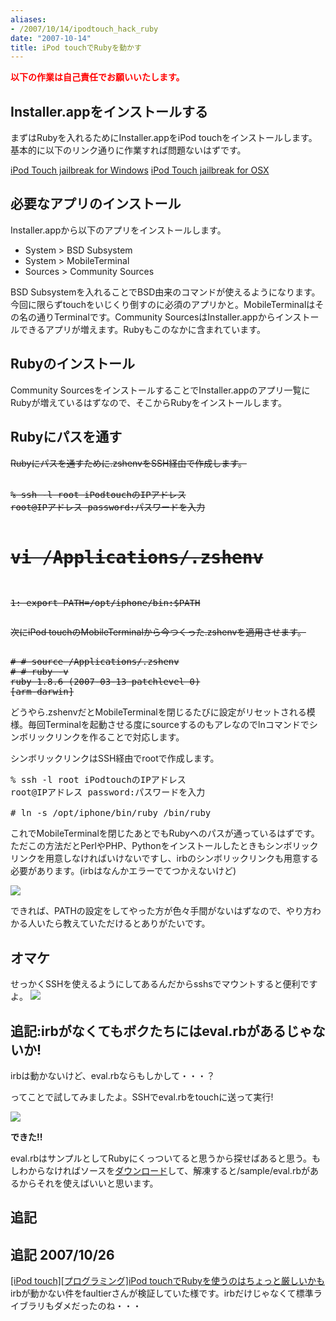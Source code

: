 ```yaml
---
aliases:
- /2007/10/14/ipodtouch_hack_ruby
date: "2007-10-14"
title: iPod touchでRubyを動かす
---
```

<strong style="color: #ff0000">以下の作業は自己責任でお願いいたします。</strong>
<h2>Installer.appをインストールする</h2>
まずはRubyを入れるためにInstaller.appをiPod touchをインストールします。
基本的に以下のリンク通りに作業すれば問題ないはずです。

<a href="http://hostname.jp/wk/index.php?iPod%20Touch%20jailbreak%20for%20Windows">iPod Touch jailbreak for Windows</a>
<a href="http://hostname.jp/wk/index.php?iPod%20Touch%20jailbreak%20for%20OSX">iPod Touch jailbreak for OSX </a>
<h2>必要なアプリのインストール</h2>
Installer.appから以下のアプリをインストールします。
<ul>
	<li>System &gt; BSD Subsystem</li>
	<li>System &gt; MobileTerminal</li>
	<li>Sources &gt; Community Sources</li>
</ul>
BSD Subsystemを入れることでBSD由来のコマンドが使えるようになります。今回に限らずtouchをいじくり倒すのに必須のアプリかと。MobileTerminalはその名の通りTerminalです。Community SourcesはInstaller.appからインストールできるアプリが増えます。Rubyもこのなかに含まれています。
<h2>Rubyのインストール</h2>
Community SourcesをインストールすることでInstaller.appのアプリ一覧にRubyが増えているはずなので、そこからRubyをインストールします。
<h2>Rubyにパスを通す</h2>
<strike>Rubyにパスを通すために.zshenvをSSH経由で作成します。</strike>
<pre lang="bash"><strike>
% ssh -l root iPodtouchのIPアドレス
root@IPアドレス password:パスワードを入力

# vi /Applications/.zshenv

1: export PATH=/opt/iphone/bin:$PATH</strike></pre>
<strike>次にiPod touchのMobileTerminalから今つくった.zshenvを適用させます。</strike>
<pre lang="bash"><strike>
# # source /Applications/.zshenv
# # ruby -v
ruby 1.8.6 (2007-03-13 patchlevel 0)
[arm-darwin]</strike></pre>
どうやら.zshenvだとMobileTerminalを閉じるたびに設定がリセットされる模様。毎回Terminalを起動させる度にsourceするのもアレなのでlnコマンドでシンボリックリンクを作ることで対応します。

シンボリックリンクはSSH経由でrootで作成します。
<pre lang="bash">
% ssh -l root iPodtouchのIPアドレス
root@IPアドレス password:パスワードを入力

# ln -s /opt/iphone/bin/ruby /bin/ruby</pre>
これでMobileTerminalを閉じたあとでもRubyへのパスが通っているはずです。ただこの方法だとPerlやPHP、Pythonをインストールしたときもシンボリックリンクを用意しなければいけないですし、irbのシンボリックリンクも用意する必要があります。(irbはなんかエラーでてつかえないけど)

<img src="http://farm3.static.flickr.com/2133/1568034636_00c9cd91c8.jpg?v=0" />

できれば、PATHの設定をしてやった方が色々手間がないはずなので、やり方わかる人いたら教えていただけるとありがたいです。
<h2>オマケ</h2>
せっかくSSHを使えるようにしてあるんだからsshsでマウントすると便利ですよ。

<img src="http://farm3.static.flickr.com/2130/1567200415_f186903c3b.jpg?v=0" />
<h2>追記:irbがなくてもボクたちにはeval.rbがあるじゃないか!</h2>
irbは動かないけど、eval.rbならもしかして・・・？

ってことで試してみましたよ。SSHでeval.rbをtouchに送って実行!

<img src="http://farm3.static.flickr.com/2355/1573467889_1f56f2e5ba.jpg?v=0" />

<strong>できた!!</strong>

eval.rbはサンプルとしてRubyにくっついてると思うから探せばあると思う。もしわからなければソースを<a href="http://www.ruby-lang.org/ja/downloads/">ダウンロード</a>して、解凍すると/sample/eval.rbがあるからそれを使えばいいと思います。
<h2>追記</h2>

<h2>追記 2007/10/26</h2>
<a href="http://d.hatena.ne.jp/faultier/20071025/1193293222">[iPod touch][プログラミング]iPod touchでRubyを使うのはちょっと厳しいかも</a>
irbが動かない件をfaultierさんが検証していた様です。irbだけじゃなくて標準ライブラリもダメだったのね・・・